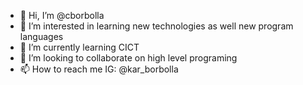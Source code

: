 - 👋 Hi, I’m @cborbolla
- 👀 I’m interested in learning new technologies as well new program languages  
- 🌱 I’m currently learning CICT
- 💞️ I’m looking to collaborate on high level programing
- 📫 How to reach me IG: @kar_borbolla 

<!---
cborbolla/cborbolla is a ✨ special ✨ repository because its `README.md` (this file) appears on your GitHub profile.
You can click the Preview link to take a look at your changes.
--->

